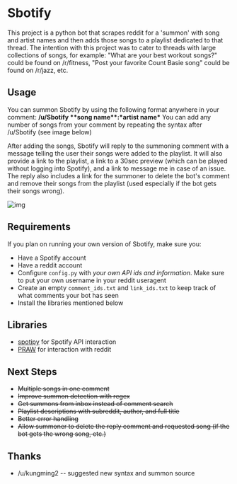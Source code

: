 # Sbotify

This project is a python bot that scrapes reddit for a 'summon' with song and artist names and then adds those songs to a playlist dedicated to that thread. The intention with this project was to cater to threads with large collections of songs, for example: "What are your best workout songs?" could be found on /r/fitness, "Post your favorite Count Basie song" could be found on /r/jazz, etc. 

## Usage 
You can summon Sbotify by using the following format anywhere in your comment: **/u/Sbotify \*\*song name\*\*:\*artist name\***
You can add any number of songs from your comment by repeating the syntax after /u/Sbotify (see image below)

After adding the songs, Sbotify will reply to the summoning comment with a message telling the user their songs were added to the playlist. It will also provide a link to the playlist, a link to a 30sec preview (which can be played without logging into Spotify), and a link to message me in case of an issue. The reply also includes a link for the summoner to delete the bot's comment and remove their songs from the playlist (used especially if the bot gets their songs wrong).

![img](https://i.imgur.com/BD3PLXT.png)

## Requirements

If you plan on running your own version of Sbotify, make sure you:
* Have a Spotify account
* Have a reddit account
* Configure ```config.py``` with *your own API ids and information*. Make sure to put your own username in your reddit useragent
* Create an empty ```comment_ids.txt``` and ```link_ids.txt``` to keep track of what comments your bot has seen
* Install the libraries mentioned below

## Libraries

* [spotipy](https://github.com/plamere/spotipy) for Spotify API interaction
* [PRAW](https://github.com/praw-dev/praw) for interaction with reddit

## Next Steps
* ~~Multiple songs in one comment~~
* ~~Improve summon detection with regex~~
* ~~Get summons from inbox instead of comment search~~
* ~~Playlist descriptions with subreddit, author, and full title~~
* ~~Better error handling~~
* ~~Allow summoner to delete the reply comment and requested song (if the bot gets the wrong song, etc.)~~

## Thanks 
* /u/kungming2 -- suggested new syntax and summon source
